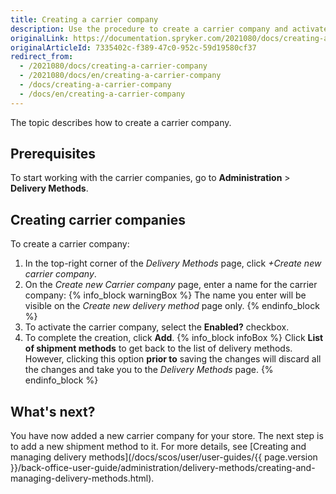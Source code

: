 ```yaml
---
title: Creating a carrier company
description: Use the procedure to create a carrier company and activate it in the Back Office.
originalLink: https://documentation.spryker.com/2021080/docs/creating-a-carrier-company
originalArticleId: 7335402c-f389-47c0-952c-59d19580cf37
redirect_from:
  - /2021080/docs/creating-a-carrier-company
  - /2021080/docs/en/creating-a-carrier-company
  - /docs/creating-a-carrier-company
  - /docs/en/creating-a-carrier-company
---
```


The topic describes how to create a carrier company.

## Prerequisites

To start working with the carrier companies, go to **Administration** > **Delivery Methods**.

## Creating carrier companies

To create a carrier company:

1. In the top-right corner of the *Delivery Methods* page, click *+Create new carrier company*.
2. On the *Create new Carrier company* page, enter a name for the carrier company:
{% info_block warningBox %}
 The name you enter will be visible on the *Create new delivery method* page only.
{% endinfo_block %}
4. To activate the carrier company, select the **Enabled?** checkbox. 
5. To complete the creation, click **Add**.
{% info_block infoBox %}
Click **List of shipment methods** to get back to the list of delivery methods. However, clicking this option **prior to** saving the changes will discard all the changes and take you to the *Delivery Methods* page.
{% endinfo_block %}

## What's next?

You have now added a new carrier company for your store.
The next step is to add a new shipment method to it. For more details, see [Creating and managing delivery methods](/docs/scos/user/user-guides/{{ page.version }}/back-office-user-guide/administration/delivery-methods/creating-and-managing-delivery-methods.html).
